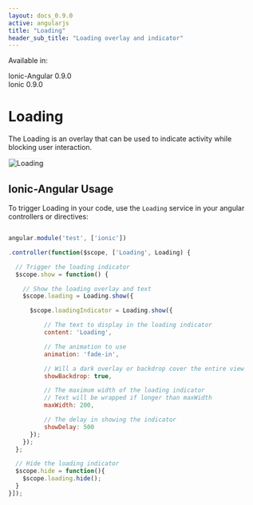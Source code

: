 ```yaml
---
layout: docs_0.9.0
active: angularjs
title: "Loading"
header_sub_title: "Loading overlay and indicator"
---
```


Available in:
<div class="label label-danger">Ionic-Angular 0.9.0</div>
<div class="label label-primary">Ionic 0.9.0</div>


Loading
===

The Loading is an overlay that can be used to indicate activity while blocking user interaction.


<img src="http://ionicframework.com.s3.amazonaws.com/docs/controllers/loading.gif" alt="Loading" style="border: 1px solid #eee">

## Ionic-Angular Usage

To trigger Loading in your code, use the `Loading` service in your angular controllers or directives:

```javascript

angular.module('test', ['ionic'])

.controller(function($scope, ['Loading', Loading) {

  // Trigger the loading indicator
  $scope.show = function() {

    // Show the loading overlay and text
    $scope.loading = Loading.show({

      $scope.loadingIndicator = Loading.show({

          // The text to display in the loading indicator
          content: 'Loading',

          // The animation to use
          animation: 'fade-in',

          // Will a dark overlay or backdrop cover the entire view
          showBackdrop: true,

          // The maximum width of the loading indicator
          // Text will be wrapped if longer than maxWidth
          maxWidth: 200,

          // The delay in showing the indicator
          showDelay: 500
      });
    });
  };

  // Hide the loading indicator
  $scope.hide = function(){
    $scope.loading.hide();
  }
}]);
```